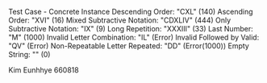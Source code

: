 Test Case - Concrete Instance
Descending Order: "CXL" (140)
Ascending Order: "XVI" (16)
Mixed Subtractive Notation: "CDXLIV" (444)
Only Subtractive Notation: "IX" (9)
Long Repetition: "XXXIII" (33)
Last Number: "M" (1000)
Invalid Letter Combination: "IL" (Error)
Invalid Followed by Valid: "QV" (Error)
Non-Repeatable Letter Repeated: "DD" (Error(1000))
Empty String: "" (0)

Kim Eunhhye 660818
